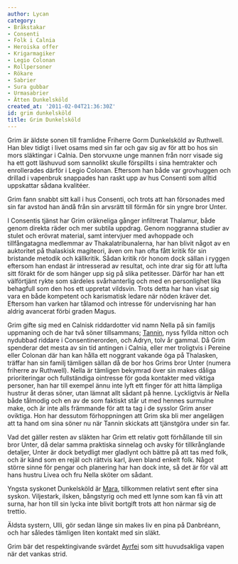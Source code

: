 ```yaml
---
author: Lycan
category:
- Bråkstakar
- Consenti
- Folk i Calnia
- Heroiska offer
- Krigarmagiker
- Legio Colonan
- Rollpersoner
- Rökare
- Sabrier
- Sura gubbar
- Urmasabrier
- Ätten Dunkelsköld
created_at: '2011-02-04T21:36:30Z'
id: grim dunkelsköld
title: Grim Dunkelsköld
---
```

Grim är äldste sonen till framlidne Friherre Gorm Dunkelsköld av Ruthwell. Han blev tidigt i livet osams med sin far och gav sig av för att bo hos sin mors släktingar i Calnia. Den storvuxne unge mannen från norr visade sig ha ett gott läshuvud som sannolikt skulle förspillts i sina hemtrakter och enrollerades därför i Legio Colonan. Eftersom han både var grovhuggen och drillad i vapenbruk snappades han raskt upp av hus Consenti som alltid uppskattar sådana kvalitéer.

Grim fann snabbt sitt kall i hus Consenti, och trots att han försonades med sin far avstod han ändå från sin arvsrätt till förmån för sin yngre bror Unter.

I Consentis tjänst har Grim oräkneliga gånger infiltrerat Thalamur, både genom direkta räder och mer subtila uppdrag. Genom noggranna studier av stulet och erövrat material, samt intervjuer med avhoppade och tillfångatagna medlemmar av Thakalatribunalerna, har han blivit något av en auktoritet på thalaskisk magiteori, även om han ofta fått kritik för sin bristande metodik och källkritik. Sådan kritik rör honom dock sällan i ryggen eftersom han endast är intresserad av resultat, och inte drar sig för att lufta sitt förakt för de som hänger upp sig på slika petitesser. Därför har han ett välförtjänt rykte som särdeles svårhanterlig och med en personlighet lika behagfull som den hos ett uppretat vildsvin. Trots detta har han visat sig vara en både kompetent och karismatisk ledare när nöden kräver det. Eftersom han varken har tålamod och intresse för undervisning har han aldrig avancerat förbi graden Magus.

Grim gifte sig med en Calnisk riddardotter vid namn Nella på sin familjs uppmaning och de har två söner tillsammans; [Tannin], nyss fyllda nitton och nydubbad riddare i Consentinerorden, och Adryn, tolv år gammal. Då Grim spenderar det mesta av sin tid antingen i Calnia, eller mer troligtvis i Pereine eller Colonan där han kan hålla ett noggrant vakande öga på Thalasken, träffar han sin familj tämligen sällan då de bor hos Grims bror Unter (numera friherre av Ruthwell). Nella är tämligen bekymrad över sin makes dåliga prioriteringar och fullständiga ointresse för goda kontakter med viktiga personer, han har till exempel ännu inte lyft ett finger för att hitta lämpliga hustrur åt deras söner, utan lämnat allt sådant på henne. Lyckligtvis är Nella både tålmodig och en av de som faktiskt står ut med hennes surmulne make, och är inte alls främmande för att ta tag i de sysslor Grim anser oviktiga. Hon har dessutom förhoppningen att Grim ska bli mer angelägen att ta hand om sina söner nu när Tannin skickats att tjänstgöra under sin far.

Vad det gäller resten av släkten har Grim ett relativ gott förhållande till sin bror Unter, då delar samma praktiska sinnelag och avsky för tillkrånglande detaljer, Unter är dock betydligt mer gladlynt och bättre på att tas med folk, och är känd som en rejäl och rättvis karl, även bland enkelt folk. Något större sinne för pengar och planering har han dock inte, så det är för väl att hans hustru Livea och fru Nella sköter om sådant.

Yngsta syskonet Dunkelsköld är [Mara], tillkommen relativt sent efter sina syskon. Viljestark, ilsken, bångstyrig och med ett lynne som kan få vin att surna, har hon till sin lycka inte blivit bortgift trots att hon närmar sig de trettio.

Äldsta systern, Ulli, gör sedan länge sin makes liv en pina på Danbréann, och har således tämligen liten kontakt med sin släkt.

Grim bär det respektingivande svärdet [Ayrfei] som sitt huvudsakliga vapen när det vankas strid.

  [Tannin]: Tannin_Dunkelsköld
  [Mara]: Mara_Dunkelsköld
  [Ayrfei]: Ayrfei